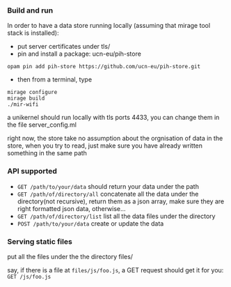 ### Build and run
In order to have a data store running locally (assuming that mirage tool stack is installed):

* put server certificates under tls/
* pin and install a package: ucn-eu/pih-store
```
opam pin add pih-store https://github.com/ucn-eu/pih-store.git
```
* then from a terminal, type
```
mirage configure
mirage build
./mir-wifi
```
a unikernel should run locally with tls ports 4433, you can change them in the file server_config.ml

right now, the store take no assumption about the orgnisation of data in the store, when you try to read, just make sure you have already written something in the same path

### API supported

* `GET /path/to/your/data`      should return your data under the path
* `GET /path/of/directory/all`  concatenate all the data under the directory(not recursive), return them as a json array, make sure they are right formatted json data, otherwise...
* `GET /path/of/directory/list`  list all the data files under the directory
* `POST /path/to/your/data`     create or update the data


### Serving static files
put all the files under the the directory files/

say, if there is a file at `files/js/foo.js`, a GET request should get it for you: `GET /js/foo.js`
